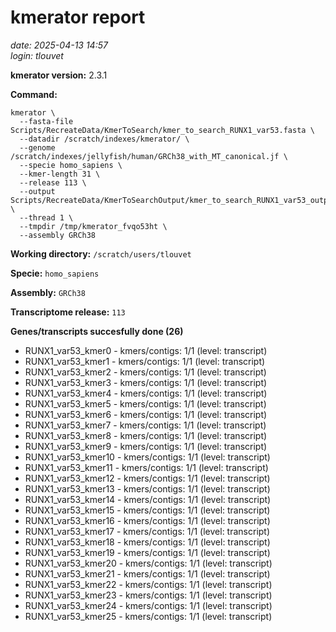 # kmerator report
*date: 2025-04-13 14:57*  
*login: tlouvet*

**kmerator version:** 2.3.1

**Command:**

```
kmerator \
  --fasta-file Scripts/RecreateData/KmerToSearch/kmer_to_search_RUNX1_var53.fasta \
  --datadir /scratch/indexes/kmerator/ \
  --genome /scratch/indexes/jellyfish/human/GRCh38_with_MT_canonical.jf \
  --specie homo_sapiens \
  --kmer-length 31 \
  --release 113 \
  --output Scripts/RecreateData/KmerToSearchOutput/kmer_to_search_RUNX1_var53_output \
  --thread 1 \
  --tmpdir /tmp/kmerator_fvqo53ht \
  --assembly GRCh38
```

**Working directory:** `/scratch/users/tlouvet`

**Specie:** `homo_sapiens`

**Assembly:** `GRCh38`

**Transcriptome release:** `113`

**Genes/transcripts succesfully done (26)**

- RUNX1_var53_kmer0 - kmers/contigs: 1/1 (level: transcript)
- RUNX1_var53_kmer1 - kmers/contigs: 1/1 (level: transcript)
- RUNX1_var53_kmer2 - kmers/contigs: 1/1 (level: transcript)
- RUNX1_var53_kmer3 - kmers/contigs: 1/1 (level: transcript)
- RUNX1_var53_kmer4 - kmers/contigs: 1/1 (level: transcript)
- RUNX1_var53_kmer5 - kmers/contigs: 1/1 (level: transcript)
- RUNX1_var53_kmer6 - kmers/contigs: 1/1 (level: transcript)
- RUNX1_var53_kmer7 - kmers/contigs: 1/1 (level: transcript)
- RUNX1_var53_kmer8 - kmers/contigs: 1/1 (level: transcript)
- RUNX1_var53_kmer9 - kmers/contigs: 1/1 (level: transcript)
- RUNX1_var53_kmer10 - kmers/contigs: 1/1 (level: transcript)
- RUNX1_var53_kmer11 - kmers/contigs: 1/1 (level: transcript)
- RUNX1_var53_kmer12 - kmers/contigs: 1/1 (level: transcript)
- RUNX1_var53_kmer13 - kmers/contigs: 1/1 (level: transcript)
- RUNX1_var53_kmer14 - kmers/contigs: 1/1 (level: transcript)
- RUNX1_var53_kmer15 - kmers/contigs: 1/1 (level: transcript)
- RUNX1_var53_kmer16 - kmers/contigs: 1/1 (level: transcript)
- RUNX1_var53_kmer17 - kmers/contigs: 1/1 (level: transcript)
- RUNX1_var53_kmer18 - kmers/contigs: 1/1 (level: transcript)
- RUNX1_var53_kmer19 - kmers/contigs: 1/1 (level: transcript)
- RUNX1_var53_kmer20 - kmers/contigs: 1/1 (level: transcript)
- RUNX1_var53_kmer21 - kmers/contigs: 1/1 (level: transcript)
- RUNX1_var53_kmer22 - kmers/contigs: 1/1 (level: transcript)
- RUNX1_var53_kmer23 - kmers/contigs: 1/1 (level: transcript)
- RUNX1_var53_kmer24 - kmers/contigs: 1/1 (level: transcript)
- RUNX1_var53_kmer25 - kmers/contigs: 1/1 (level: transcript)
